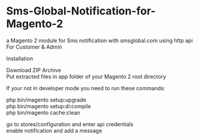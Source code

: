 # Sms-Global-Notification-for-Magento-2
a Magento 2 module for Sms notification with smsglobal.com using http api
For Customer & Admin

Installation 

Download ZIP Archive  
Put extracted files in app folder of your Magento 2 root directory

If your not in developer mode you need to run these commands:  
  
php bin/magento setup:upgrade  
php bin/magento setup:di:compile  
php bin/magento cache:clean  

go to stores/configuration and enter api credentials  
enable notification and add a message

